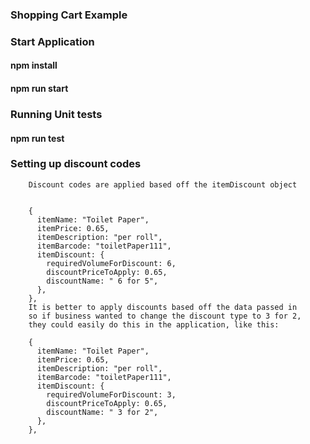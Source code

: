 ### Shopping Cart Example

### Start Application

#### npm install

#### npm run start

### Running Unit tests

#### npm run test

### Setting up discount codes

```
    Discount codes are applied based off the itemDiscount object


    {
      itemName: "Toilet Paper",
      itemPrice: 0.65,
      itemDescription: "per roll",
      itemBarcode: "toiletPaper111",
      itemDiscount: {
        requiredVolumeForDiscount: 6,
        discountPriceToApply: 0.65,
        discountName: " 6 for 5",
      },
    },
    It is better to apply discounts based off the data passed in
    so if business wanted to change the discount type to 3 for 2,
    they could easily do this in the application, like this:

    {
      itemName: "Toilet Paper",
      itemPrice: 0.65,
      itemDescription: "per roll",
      itemBarcode: "toiletPaper111",
      itemDiscount: {
        requiredVolumeForDiscount: 3,
        discountPriceToApply: 0.65,
        discountName: " 3 for 2",
      },
    },

```
